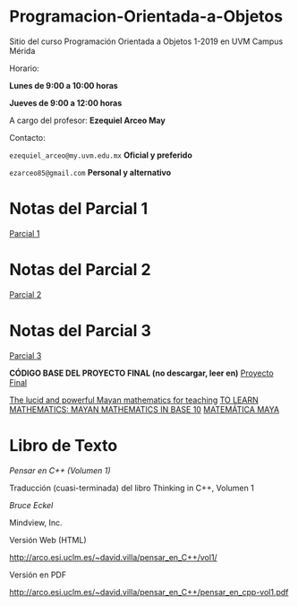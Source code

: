 # Programacion-Orientada-a-Objetos

Sitio del curso Programación Orientada a Objetos 1-2019 en UVM Campus Mérida

Horario:

**Lunes de 9:00 a 10:00 horas**

**Jueves de 9:00 a 12:00 horas**


A cargo del profesor: **Ezequiel Arceo May**

Contacto:

`ezequiel_arceo@my.uvm.edu.mx`  **Oficial y preferido**

`ezarceo85@gmail.com`           **Personal y alternativo**

Notas del Parcial 1
===========
[Parcial 1](./unidad1/parcial1.pdf)


Notas del Parcial 2
===========
[Parcial 2](./unidad2/parcial2.pdf)


Notas del Parcial 3
===========
[Parcial 3](./unidad3/parcial3.pdf)

**CÓDIGO BASE DEL PROYECTO FINAL (no descargar, leer en)**
[Proyecto Final](./unidad3/posicional.cpp)


[The lucid and powerful Mayan mathematics for teaching](./unidad3/matematica-maya-lucida.pdf)
[TO LEARN MATHEMATICS: MAYAN MATHEMATICS IN BASE 10](./unidad3/matematica-maya-base-10.pdf)
[MATEMÁTICA MAYA](./unidad3/aritmetica-maya.pdf)

Libro de Texto
==============

*Pensar en C++ (Volumen 1)*

Traducción (cuasi-terminada) del libro Thinking in C++, Volumen 1

*Bruce Eckel*

Mindview, Inc.


Versión Web (HTML)

http://arco.esi.uclm.es/~david.villa/pensar_en_C++/vol1/


Versión en PDF

http://arco.esi.uclm.es/~david.villa/pensar_en_C++/pensar_en_cpp-vol1.pdf
